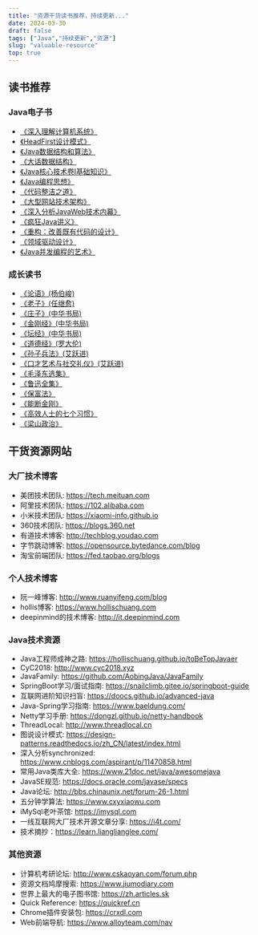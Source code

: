 ```yaml
---
title: "资源干货读书推荐，持续更新..."
date: 2024-03-30
draft: false
tags: ["Java","持续更新","资源"]
slug: "valuable-resource"
top: true
---
```



## 读书推荐
### Java电子书
- [《深入理解计算机系统》](https://pan.baidu.com/s/1mXGLnTJqGtGeGlrePzx3fA?pwd=8888)
- [《HeadFirst设计模式》](https://pan.baidu.com/s/1mXGLnTJqGtGeGlrePzx3fA?pwd=8888)
- [《Java数据结构和算法》](https://pan.baidu.com/s/1mXGLnTJqGtGeGlrePzx3fA?pwd=8888)
- [《大话数据结构》](https://pan.baidu.com/s/1mXGLnTJqGtGeGlrePzx3fA?pwd=8888)
- [《Java核心技术卷I基础知识》](https://pan.baidu.com/s/1mXGLnTJqGtGeGlrePzx3fA?pwd=8888)
- [《Java编程思想》](https://pan.baidu.com/s/1mXGLnTJqGtGeGlrePzx3fA?pwd=8888)
- [《代码整洁之道》](https://pan.baidu.com/s/1mXGLnTJqGtGeGlrePzx3fA?pwd=8888)
- [《大型网站技术架构》](https://pan.baidu.com/s/1mXGLnTJqGtGeGlrePzx3fA?pwd=8888)
- [《深入分析JavaWeb技术内幕》](https://pan.baidu.com/s/1mXGLnTJqGtGeGlrePzx3fA?pwd=8888)
- [《疯狂Java讲义》](https://pan.baidu.com/s/1mXGLnTJqGtGeGlrePzx3fA?pwd=8888)
- [《重构：改善既有代码的设计》](https://pan.baidu.com/s/1mXGLnTJqGtGeGlrePzx3fA?pwd=8888)
- [《领域驱动设计》](https://pan.baidu.com/s/1mXGLnTJqGtGeGlrePzx3fA?pwd=8888)
- [《Java并发编程的艺术》](https://pan.baidu.com/s/1mXGLnTJqGtGeGlrePzx3fA?pwd=8888)

### 成长读书
- [《论语》(杨伯峻)](https://pan.baidu.com/s/1CzWTf3mL7zmTzQC5473Hzg?pwd=8888)
- [《老子》(任继愈)](https://pan.baidu.com/s/1CzWTf3mL7zmTzQC5473Hzg?pwd=8888)
- [《庄子》(中华书局)](https://pan.baidu.com/s/1CzWTf3mL7zmTzQC5473Hzg?pwd=8888)
- [《金刚经》(中华书局)](https://pan.baidu.com/s/1CzWTf3mL7zmTzQC5473Hzg?pwd=8888)
- [《坛经》(中华书局)](https://pan.baidu.com/s/1CzWTf3mL7zmTzQC5473Hzg?pwd=8888)
- [《道德经》(罗大伦)](https://www.ximalaya.com/album/3623979)
- [《孙子兵法》(艾跃进)](https://www.bilibili.com/video/BV17s4y167id/?spm_id_from=333.337.search-card.all.click)
- [《口才艺术与社交礼仪》(艾跃进)](https://www.bilibili.com/video/BV1EN4y1F7wb/?spm_id_from=333.337.search-card.all.click)
- [《毛泽东选集》](https://www.bilibili.com/video/BV1W54y1z712/?spm_id_from=333.337.search-card.all.click)
- [《鲁迅全集》](https://ctext.org/wiki.pl?if=gb&res=134996)
- [《保富法》](https://pan.baidu.com/s/1CzWTf3mL7zmTzQC5473Hzg?pwd=8888)
- [《能断金刚》](https://book.douban.com/subject/25916679/)
- [《高效人士的七个习惯》](https://pan.baidu.com/s/1CzWTf3mL7zmTzQC5473Hzg?pwd=8888)
- [《梁山政治》](https://pan.baidu.com/s/1CzWTf3mL7zmTzQC5473Hzg?pwd=8888)

## 干货资源网站
### 大厂技术博客
- 美团技术团队: https://tech.meituan.com
- 阿里技术团队: https://102.alibaba.com
- 小米技术团队: https://xiaomi-info.github.io
- 360技术团队: https://blogs.360.net
- 有道技术博客: http://techblog.youdao.com
- 字节跳动博客: https://opensource.bytedance.com/blog
- 淘宝前端团队: https://fed.taobao.org/blogs

### 个人技术博客
- 阮一峰博客: http://www.ruanyifeng.com/blog
- hollis博客: https://www.hollischuang.com
- deepinmind的技术博客: http://it.deepinmind.com

### Java技术资源
- Java工程师成神之路: https://hollischuang.github.io/toBeTopJavaer
- CyC2018: http://www.cyc2018.xyz
- JavaFamily: https://github.com/AobingJava/JavaFamily
- SpringBoot学习/面试指南: https://snailclimb.gitee.io/springboot-guide
- 互联网进阶知识扫盲: https://doocs.github.io/advanced-java
- Java-Spring学习指南: https://www.baeldung.com/
- Netty学习手册: https://dongzl.github.io/netty-handbook
- ThreadLocal: http://www.threadlocal.cn
- 图说设计模式: https://design-patterns.readthedocs.io/zh_CN/latest/index.html
- 深入分析synchronized: https://www.cnblogs.com/aspirant/p/11470858.html
- 常用Java类库大全: https://www.21doc.net/java/awesomejava
- JavaSE规范: https://docs.oracle.com/javase/specs
- Java论坛: http://bbs.chinaunix.net/forum-26-1.html
- 五分钟学算法: https://www.cxyxiaowu.com
- iMySql老叶茶馆: https://imysql.com
- 一线互联网大厂技术开源文章分享: https://i4t.com/
- 技术摘抄：https://learn.lianglianglee.com/

### 其他资源
- 计算机考研论坛: http://www.cskaoyan.com/forum.php
- 资源文档鸠摩搜索: https://www.jiumodiary.com
- 世界上最大的电子图书馆: https://zh.articles.sk
- Quick Reference: https://quickref.cn
- Chrome插件安装包: https://crxdl.com
- Web前端导航: https://www.alloyteam.com/nav